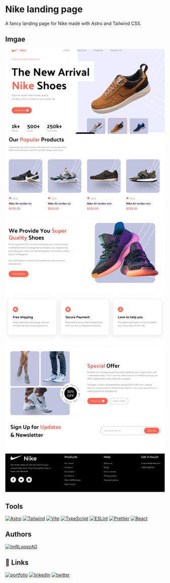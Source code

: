 # Nike landing page

A fancy landing page for Nike made with Astro and Tailwind CSS.

##  Imgae

![Alt text](public/assets/image.png)![![Alt text](public/assets/image-1.png)](public/assets/image-1.png)![Alt text](public/assets/image-2.png)![Alt text](public/assets/image-3.png)
![Alt text](public/assets/image-4.png)![Alt text](public/assets/image-5.png)

## Tools

[![Astro](https://img.shields.io/badge/Astro-000000?logo=astro&logoColor=white)](https://astro.build/)
[![Tailwind](https://img.shields.io/badge/Tailwind-38B2AC?logo=tailwind-css&logoColor=white)](https://tailwindcss.com/)
[![Vite](https://img.shields.io/badge/Vite-646CFF?logo=vite&logoColor=white)](https://vitejs.dev/)
[![TypeScript](https://img.shields.io/badge/TypeScript-3178C6?logo=typescript&logoColor=white)](https://www.typescriptlang.org/)
[![ESLint](https://img.shields.io/badge/ESLint-4B32C3?logo=eslint&logoColor=white)](https://eslint.org/)
[![Prettier](https://img.shields.io/badge/Prettier-F7B93E?logo=prettier&logoColor=white)](https://prettier.io/)
[![React](https://img.shields.io/badge/React-61DAFB?logo=react&logoColor=white)](https://reactjs.org/)


## Authors

[![ImRLopezAG](https://img.shields.io/badge/ImRLopezAG-000000?style=for-the-badge&logo=github&logoColor=white)](https://github.com/ImRLopezAG)

## 🔗 Links

[![portfolio](https://img.shields.io/badge/my_portfolio-000?style=for-the-badge&logo=ko-fi&logoColor=white)](https://imrlopez.dev)
[![linkedin](https://img.shields.io/badge/linkedin-0A66C2?style=for-the-badge&logo=linkedin&logoColor=white)](https://www.linkedin.com/in/angel-gabriel-lopez/)
[![twitter](https://img.shields.io/badge/twitter-1DA1F2?style=for-the-badge&logo=twitter&logoColor=white)](https://twitter.com/imr_lopez)